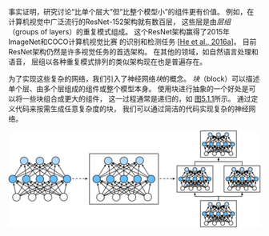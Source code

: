 事实证明，研究讨论“比单个层大”但“比整个模型小”的组件更有价值。 例如，在计算机视觉中广泛流行的ResNet-152架构就有数百层， 这些层是由*层组*（groups of layers）的重复模式组成。 这个ResNet架构赢得了2015年ImageNet和COCO计算机视觉比赛 的识别和检测任务 [[He et al., 2016a](https://zh.d2l.ai/chapter_references/zreferences.html#id60)]。 目前ResNet架构仍然是许多视觉任务的首选架构。 在其他的领域，如自然语言处理和语音， 层组以各种重复模式排列的类似架构现在也是普遍存在。

为了实现这些复杂的网络，我们引入了神经网络*块*的概念。 *块*（block）可以描述单个层、由多个层组成的组件或整个模型本身。 使用块进行抽象的一个好处是可以将一些块组合成更大的组件， 这一过程通常是递归的，如 [图5.1.1](https://zh.d2l.ai/chapter_deep-learning-computation/model-construction.html#fig-blocks)所示。 通过定义代码来按需生成任意复杂度的块， 我们可以通过简洁的代码实现复杂的神经网络。

![../_images/blocks.svg](imags/blocks.svg)